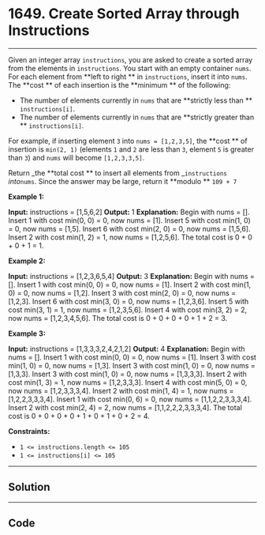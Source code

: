 # 1649. Create Sorted Array through Instructions

---

Given an integer array `instructions`, you are asked to create a sorted array from the elements in `instructions`. You start with an empty container `nums`. For each element from **left to right ** in `instructions`, insert it into `nums`. The **cost ** of each insertion is the **minimum ** of the following:

  * The number of elements currently in `nums` that are **strictly less than ** `instructions[i]`.
  * The number of elements currently in `nums` that are **strictly greater than ** `instructions[i]`.



For example, if inserting element `3` into `nums = [1,2,3,5]`, the **cost ** of insertion is `min(2, 1)` (elements `1` and `2` are less than `3`, element `5` is greater than `3`) and `nums` will become `[1,2,3,3,5]`.

Return _the **total cost ** to insert all elements from _`instructions` _into_`nums`. Since the answer may be large, return it **modulo ** `109 + 7`

 

**Example 1:**


**Input:** instructions = [1,5,6,2]
**Output:** 1
**Explanation:** Begin with nums = [].
Insert 1 with cost min(0, 0) = 0, now nums = [1].
Insert 5 with cost min(1, 0) = 0, now nums = [1,5].
Insert 6 with cost min(2, 0) = 0, now nums = [1,5,6].
Insert 2 with cost min(1, 2) = 1, now nums = [1,2,5,6].
The total cost is 0 + 0 + 0 + 1 = 1.

**Example 2:**


**Input:** instructions = [1,2,3,6,5,4]
**Output:** 3
**Explanation:** Begin with nums = [].
Insert 1 with cost min(0, 0) = 0, now nums = [1].
Insert 2 with cost min(1, 0) = 0, now nums = [1,2].
Insert 3 with cost min(2, 0) = 0, now nums = [1,2,3].
Insert 6 with cost min(3, 0) = 0, now nums = [1,2,3,6].
Insert 5 with cost min(3, 1) = 1, now nums = [1,2,3,5,6].
Insert 4 with cost min(3, 2) = 2, now nums = [1,2,3,4,5,6].
The total cost is 0 + 0 + 0 + 0 + 1 + 2 = 3.


**Example 3:**


**Input:** instructions = [1,3,3,3,2,4,2,1,2]
**Output:** 4
**Explanation:** Begin with nums = [].
Insert 1 with cost min(0, 0) = 0, now nums = [1].
Insert 3 with cost min(1, 0) = 0, now nums = [1,3].
Insert 3 with cost min(1, 0) = 0, now nums = [1,3,3].
Insert 3 with cost min(1, 0) = 0, now nums = [1,3,3,3].
Insert 2 with cost min(1, 3) = 1, now nums = [1,2,3,3,3].
Insert 4 with cost min(5, 0) = 0, now nums = [1,2,3,3,3,4].
​​​​​​​Insert 2 with cost min(1, 4) = 1, now nums = [1,2,2,3,3,3,4].
​​​​​​​Insert 1 with cost min(0, 6) = 0, now nums = [1,1,2,2,3,3,3,4].
​​​​​​​Insert 2 with cost min(2, 4) = 2, now nums = [1,1,2,2,2,3,3,3,4].
The total cost is 0 + 0 + 0 + 0 + 1 + 0 + 1 + 0 + 2 = 4.


 

**Constraints:**

  * `1 <= instructions.length <= 105`
  * `1 <= instructions[i] <= 105`

---

## Solution



---

## Code
```python


```